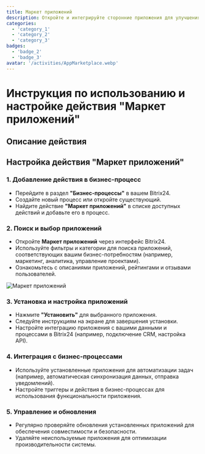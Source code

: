 ```yaml
---
title: Маркет приложений
description: Откройте и интегрируйте сторонние приложения для улучшения вашего бизнеса.
categories: 
  - 'category_1'
  - 'category_2'
  - 'category_3'
badges: 
  - 'badge_2'
  - 'badge_3'
avatar: '/activities/AppMarketplace.webp'
---
```

# Инструкция по использованию и настройке действия "Маркет приложений"

## Описание действия

## **Настройка действия "Маркет приложений"**

### 1. Добавление действия в бизнес-процесс
- Перейдите в раздел **"Бизнес-процессы"** в вашем Bitrix24.
- Создайте новый процесс или откройте существующий.
- Найдите действие **"Маркет приложений"** в списке доступных действий и добавьте его в процесс.

### 2. Поиск и выбор приложений
- Откройте **Маркет приложений** через интерфейс Bitrix24.
- Используйте фильтры и категории для поиска приложений, соответствующих вашим бизнес-потребностям (например, маркетинг, аналитика, управление проектами).
- Ознакомьтесь с описаниями приложений, рейтингами и отзывами пользователей.

![Маркет приложений](/activities/AppMarketplace.webp)

### 3. Установка и настройка приложений
- Нажмите **"Установить"** для выбранного приложения.
- Следуйте инструкциям на экране для завершения установки.
- Настройте интеграцию приложения с вашими данными и процессами в Bitrix24 (например, подключение CRM, настройка API).

### 4. Интеграция с бизнес-процессами
- Используйте установленные приложения для автоматизации задач (например, автоматическая синхронизация данных, отправка уведомлений).
- Настройте триггеры и действия в бизнес-процессах для использования функциональности приложения.

### 5. Управление и обновления
- Регулярно проверяйте обновления установленных приложений для обеспечения совместимости и безопасности.
- Удаляйте неиспользуемые приложения для оптимизации производительности системы.